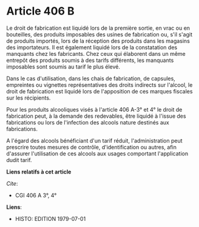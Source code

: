 # Article 406 B

Le droit de fabrication est liquidé lors de la première sortie, en vrac ou en bouteilles, des produits imposables des usines
de fabrication ou, s'il s'agit de produits importés, lors de la réception des produits dans les magasins des importateurs. Il
est également liquidé lors de la constatation des manquants chez les fabricants. Chez ceux qui élaborent dans un même
entrepôt des produits soumis à des tarifs différents, les manquants imposables sont soumis au tarif le plus élevé.

Dans le cas d'utilisation, dans les chais de fabrication, de capsules, empreintes ou vignettes représentatives des droits
indirects sur l'alcool, le droit de fabrication est liquidé lors de l'apposition de ces marques fiscales sur les récipients.

Pour les produits alcooliques visés à l'article 406 A-3° et 4° le droit de fabrication peut, à la demande des redevables,
être liquidé à l'issue des fabrications ou lors de l'infection des alcools nature destinés aux fabrications.

A l'égard des alcools bénéficiant d'un tarif réduit, l'administration peut prescrire toutes mesures de contrôle,
d'identification ou autres, afin d'assurer l'utilisation de ces alcools aux usages comportant l'application dudit tarif.

**Liens relatifs à cet article**

_Cite_:

  - CGI 406 A 3°, 4°

**Liens**:

  - HISTO: EDITION 1979-07-01
